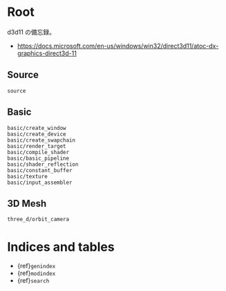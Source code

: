 # Root

d3d11 の備忘録。

* <https://docs.microsoft.com/en-us/windows/win32/direct3d11/atoc-dx-graphics-direct3d-11>

## Source

```{toctree}
source
```

## Basic

```{toctree}
basic/create_window
basic/create_device
basic/create_swapchain
basic/render_target
basic/compile_shader
basic/basic_pipeline
basic/shader_reflection
basic/constant_buffer
basic/texture
basic/input_assembler
```

## 3D Mesh

```{toctree}
three_d/orbit_camera
```

# Indices and tables

* {ref}`genindex`
* {ref}`modindex`
* {ref}`search`
